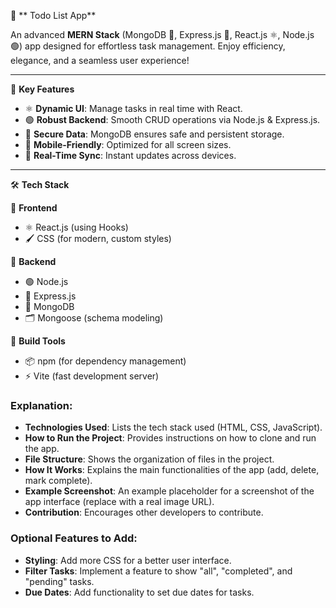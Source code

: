  🎯 ** Todo List App**  

An advanced **MERN Stack** (MongoDB 🌱, Express.js 🚀, React.js ⚛️, Node.js 🟢) app designed for effortless task management. Enjoy efficiency, elegance, and a seamless user experience!  

---

🌟 **Key Features**  

- ⚛️ **Dynamic UI**: Manage tasks in real time with React.  
- 🟢 **Robust Backend**: Smooth CRUD operations via Node.js & Express.js.  
- 🌱 **Secure Data**: MongoDB ensures safe and persistent storage.  
- 📱 **Mobile-Friendly**: Optimized for all screen sizes.  
- 🔄 **Real-Time Sync**: Instant updates across devices.  

---

🛠️ **Tech Stack**  

🎨 **Frontend**  
- ⚛️ React.js (using Hooks)  
- 🖌️ CSS (for modern, custom styles)  

 🚀 **Backend**  
- 🟢 Node.js  
- 🌟 Express.js  
- 🌱 MongoDB  
- 🗂️ Mongoose (schema modeling)  

🔧 **Build Tools**  
- 📦 npm (for dependency management)  
- ⚡ Vite (fast development server)  

### Explanation:
- **Technologies Used**: Lists the tech stack used (HTML, CSS, JavaScript).
- **How to Run the Project**: Provides instructions on how to clone and run the app.
- **File Structure**: Shows the organization of files in the project.
- **How It Works**: Explains the main functionalities of the app (add, delete, mark complete).
- **Example Screenshot**: An example placeholder for a screenshot of the app interface (replace with a real image URL).
- **Contribution**: Encourages other developers to contribute.

### Optional Features to Add:
- **Styling**: Add more CSS for a better user interface.
- **Filter Tasks**: Implement a feature to show "all", "completed", and "pending" tasks.
- **Due Dates**: Add functionality to set due dates for tasks.



